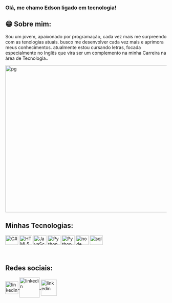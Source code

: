 ### Olá, me chamo Edson ligado em tecnologia!

                 
## 😁 Sobre mim: 

<div>
<p>
  Sou um jovem, apaixonado por programação, cada vez mais me surpreendo com as tenologias atuais.
  busco me desenvolver cada vez mais e aprimora meus conhecimentos. atualmente estou cursando
  letras, focada especialmente no Inglês que vira ser um complemento na minha Carreira na área de Tecnologia..
</p> 
<img align="center" alt="pg" height="460" width="850"
src="https://media0.giphy.com/media/v1.Y2lkPTc5MGI3NjExZnVzZzI0c3I4MHdtMDk5a3k2YWdmMHY3a2Z2YjhreTE0cWo0eDU5ciZlcD12MV9pbnRlcm5hbF9naWZfYnlfaWQmY3Q9Zw/SWoSkN6DxTszqIKEqv/giphy.webp">
</div>

## Minhas Tecnologias:




<div style="display: inline_block">

  
<img align="center" alt="C#" height="30" width="40"
  src="https://cdn.jsdelivr.net/gh/devicons/devicon@latest/icons/csharp/csharp-original.svg">
<img align="center" alt="HTML5#" height="30" width="40"
  src="https://cdn.jsdelivr.net/gh/devicons/devicon@latest/icons/html5/html5-original-wordmark.svg">
<img align="center" alt="JavaScript#" height="30" width="40"
  src="https://cdn.jsdelivr.net/gh/devicons/devicon@latest/icons/javascript/javascript-original.svg"/>
<img align="center" alt="Python" height="30" width="40"
  src="https://cdn.jsdelivr.net/gh/devicons/devicon@latest/icons/python/python-original.svg"/>
<img align="center" alt="Python" height="30" width="40"
  src="https://cdn.jsdelivr.net/gh/devicons/devicon@latest/icons/amazonwebservices/amazonwebservices-original-wordmark.svg"/>
<img align="center" alt="node" height="30" width="40"
  src="https://icon.icepanel.io/Technology/svg/Node.js.svg"/>
<img align="center" alt="sql" height="30" width="40"
  src="https://velog.velcdn.com/images/insung_na/post/9ed7f3a4-a3d4-4584-90c1-d278cff5e2e9/image.png"/>
 


  
</div><br>

##  Redes sociais:



<div style="margin-right:30px">

 <a href="https://www.instagram.com/eds0_01/?hl=pt-br">
 <img align="center" alt="linkedin" height="40" width="40"
 src="https://www.pngplay.com/wp-content/uploads/5/Instagram-Logo-PNG-Image-PNG.png"/> 
   
 <a href="https://www.linkedin.com/in/edson-santos-6a60b3292/">
 <img align="center" alt="linkedin" height="63" width="63"
 src="https://static.vecteezy.com/system/resources/previews/018/930/480/large_2x/linkedin-logo-linkedin-icon-transparent-free-png.png"/>

 <a href="https://siteperfil-production.up.railway.app/">
 <img align="center" alt="linkedin" height="50" width="50"
 src="https://static.vecteezy.com/system/resources/previews/005/544/753/original/profile-icon-design-free-vector.jpg"/>
   
</div>

